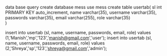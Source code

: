 data base query 
create database mess
use mess
create table usertab(
	sl int PRIMARY KEY auto_increment,
    name varchar(35),
    username varchar(35),
    passwords varchar(35),
    email varchar(255),
    role varchar(35)  
)

insert into usertab (sl, name, username, passwords, email, role) values (1,'Manish','mp','123','manish@gmail.com','user');
insert into usertab (sl, name, username, passwords, email, role) values (2,'Shreya','sp','123','shreya@gmail.com','admin');
